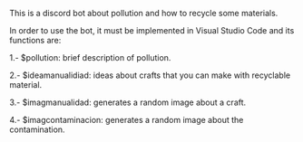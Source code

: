 This is a discord bot about pollution and how to recycle some materials.

In order to use the bot, it must be implemented in Visual Studio Code and its functions are:

1.- $pollution: brief description of pollution.

2.- $ideamanualidiad: ideas about crafts that you can make with recyclable material.

3.- $imagmanualidad: generates a random image about a craft.

4.- $imagcontaminacion: generates a random image about the contamination.
